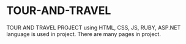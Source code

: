 # TOUR-AND-TRAVEL
TOUR AND TRAVEL PROJECT using HTML, CSS, JS, RUBY, ASP.NET language is used in project. There are many pages in project.
